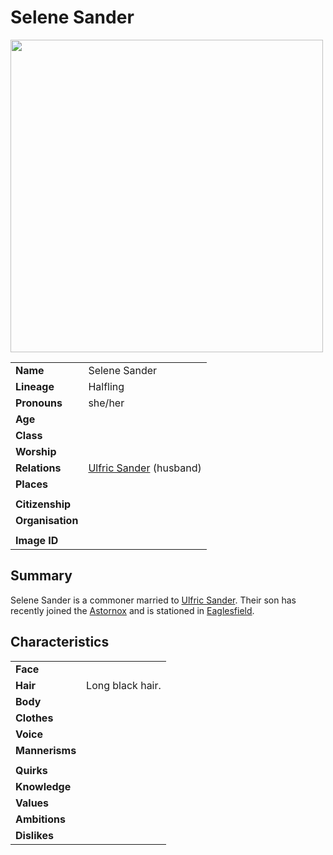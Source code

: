 # Selene Sander

<img src="https://raw.githubusercontent.com/jesskelsall/astarus-images/main/characters/portraits/imageid.png" height="500" />

|||
| --- | --- |
| **Name** | Selene Sander | character.3
| **Lineage** | Halfling |
| **Pronouns** | she/her |
| **Age** | |
| **Class** | |
| **Worship** | |
| **Relations** | [Ulfric Sander](ulfric-sander.md) (husband) |
| **Places** | |
|||
| **Citizenship** | |
| **Organisation** | |
|||
| **Image ID** | |

## Summary

Selene Sander is a commoner married to [Ulfric Sander](ulfric-sander.md). Their son has recently joined the [Astornox](../organisations/government/astornox/astornox.md) and is stationed in [Eaglesfield](../places/settlements/towns/eaglesfield.md).

## Characteristics

| | |
| --- | --- |
| **Face** | | characteristics.2
| **Hair** | Long black hair. |
| **Body** | |
| **Clothes** | |
| **Voice** | |
| **Mannerisms** | |
| | |
| **Quirks** | |
| **Knowledge** | |
| **Values** | |
| **Ambitions** | |
| **Dislikes** | |

